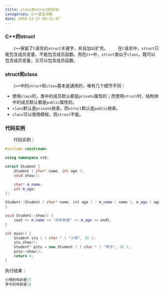 ```yaml
---
title: class和struct的区别
categories: C++语法详解
date: 2018-12-27 09:11:47
---
```

### C++的struct

&emsp;&emsp;`C++`保留了`C`语言的`struct`关键字，并且加以扩充。<!--more-->
&emsp;&emsp;在`C`语言中，`struct`只能包含成员变量，不能包含成员函数。而在`C++`中，`struct`类似于`class`，既可以包含成员变量，又可以包含成员函数。

### struct和class

&emsp;&emsp;`C++`中的`struct`和`class`基本是通用的，唯有几个细节不同：

- 使用`class`时，类中的成员默认都是`private`属性的；而使用`struct`时，结构体中的成员默认都是`public`属性的。
- `class`默认是`private`继承，而`struct`默认是`public`继承。
- `class`可以使用模板，而`struct`不能。

### 代码实例

&emsp;&emsp;代码实例：

``` cpp
#include <iostream>

using namespace std;

struct Student {
    Student ( char* name, int age );
    void show();

    char* m_name;
    int m_age;
};

Student::Student ( char* name, int age ) : m_name ( name ), m_age ( age ) {
}

void Student::show() {
    cout << m_name << "的年龄是" << m_age << endl;
}

int main() {
    Student stu ( ( char * ) "小明", 15 );
    stu.show();
    Student* pstu = new Student ( ( char * ) "李华", 16 );
    pstu->show();
    return 0;
}
```

执行结果：

``` cpp
小明的年龄是15
李华的年龄是16
```